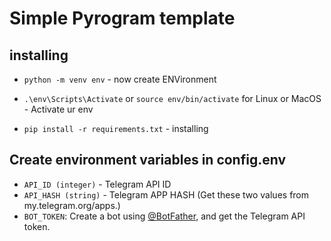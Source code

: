 # Simple Pyrogram template

## installing

- `python -m venv env` - now create ENVironment

- `.\env\Scripts\Activate` or `source env/bin/activate` for Linux or MacOS - Activate ur env

- `pip install -r requirements.txt` - installing

## Create environment variables in config.env

* `API_ID (integer)` - Telegram API ID 
* `API_HASH (string)` - Telegram APP HASH (Get these two values from my.telegram.org/apps.)
* `BOT_TOKEN`: Create a bot using [@BotFather](https://telegram.dog/BotFather), and get the Telegram API token.